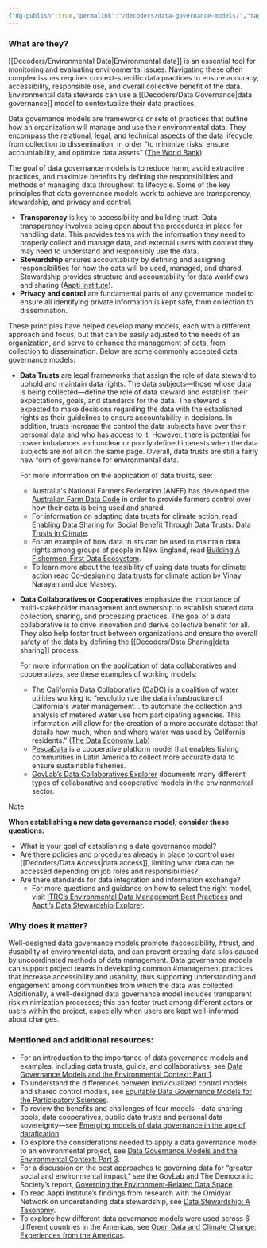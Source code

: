 ```yaml
---
{"dg-publish":true,"permalink":"/decoders/data-governance-models/","tags":["#California","#transparency","#accountability","#NewEngland","#Australia","#waterdata","#fisheriesdata","#LatinAmerica","#usability","risk","extractivism","datatrust","datacooperative"]}
---
```


### **What are they?**

[[Decoders/Environmental Data\|Environmental data]] is an essential tool for monitoring and evaluating environmental issues. Navigating these often complex issues requires context-specific data practices to ensure accuracy, accessibility, responsible use, and overall collective benefit of the data. Environmental data stewards can use a [[Decoders/Data Governance\|data governance]] model to contextualize their data practices.

Data governance models are frameworks or sets of practices that outline how an organization will manage and use their environmental data. They encompass the relational, legal, and technical aspects of the data lifecycle, from collection to dissemination, in order “to minimize risks, ensure accountability, and optimize data assets” ([The World Bank](https://digitalregulation.org/navigating-data-governance-a-guiding-tool-for-regulators/#:~:text=Data%20governance%20refers%20to%20the,accountability%2C%20and%20optimize%20data%20assets.)).

The goal of data governance models is to reduce harm, avoid extractive practices, and maximize benefits by defining the responsibilities and methods of managing data throughout its lifecycle. Some of the key principles that data governance models work to achieve are transparency, stewardship, and privacy and control. 

- **Transparency** is key to accessibility and building trust. Data transparency involves being open about the procedures in place for handling data. This provides teams with the information they need to properly collect and manage data, and external users with context they may need to understand and responsibly use the data. 
- **Stewardship** ensures accountability by defining and assigning responsibilities for how the data will be used, managed, and shared. Stewardship provides structure and accountability for data workflows and sharing ([Aapti Institute](https://thedataeconomylab.com/wp-content/uploads/2020/06/Understanding-Data-Stewardship-Aapti-Institute.pdf)). 
- **Privacy and control** are fundamental parts of any governance model to ensure all identifying private information is kept safe, from collection to dissemination. 

These principles have helped develop many models, each with a different approach and focus, but that can be easily adjusted to the needs of an organization, and serve to enhance the management of data, from collection to dissemination. Below are some commonly accepted data governance models:

- **Data Trusts** are legal frameworks that assign the role of data steward to uphold and maintain data rights. The data subjects—those whose data is being collected—define the role of data steward and establish their expectations, goals, and standards for the data. The steward is expected to make decisions regarding the data with the established rights as their guidelines to ensure accountability in decisions. In addition, trusts increase the control the data subjects have over their personal data and who has access to it. However, there is potential for power imbalances and unclear or poorly defined interests when the data subjects are not all on the same page. Overall, data trusts are still a fairly new form of governance for environmental data. 

	For more information on the application of data trusts, see:
	- Australia's National Farmers Federation (ANFF) has developed the [Australian Farm Data Code](https://nff.org.au/programs/australian-farm-data-code/) in order to provide farmers control over how their data is being used and shared. 
	- For information on adapting data trusts for climate action, read [Enabling Data Sharing for Social Benefit Through Data Trusts: Data Trusts in Climate](https://gpai.ai/projects/data-governance/data-trusts-in-climate-interim-report.pdf).
	- For an example of how data trusts can be used to maintain data rights among groups of people in New England, read [Building A Fishermen-First Data Ecosystem](https://repository.oceanbestpractices.org/bitstream/handle/11329/1509/2019-Digital-Public-Report-1-Fisherman-First-Data-Ecosystem.pdf?sequence=1&isAllowed=y). 
	- To learn more about the feasibility of using data trusts for climate action read [Co-designing data trusts for climate action](https://datatrusts.uk/blogs/co-designing-data-trusts-for-climate-action) by Vinay Narayan and Joe Massey.


- **Data Collaboratives or Cooperatives** emphasize the importance of multi-stakeholder management and ownership to establish shared data collection, sharing, and processing practices. The goal of a data collaborative is to drive innovation and derive collective benefit for all. They also help foster trust between organizations and ensure the overall safety of the data by defining the [[Decoders/Data Sharing\|data sharing]] process. 

	For more information on the application of data collaboratives and cooperatives, see these examples of working models:
	
	- The [California Data Collaborative (CaDC)](https://www.californiadatacollaborative.org/) is a coalition of water utilities working to “revolutionize the data infrastructure of California's water management… to automate the collection and analysis of metered water use from participating agencies. This information will allow for the creation of a more accurate dataset that details how much, when and where water was used by California residents.” ([The Data Economy Lab](https://thedataeconomylab.com/explorer/california-data-collaborative-cadc-coalition-of-water-utilities/)) 
	- [PescaData](https://platform.coop/blog/16623/) is a cooperative platform model that enables fishing communities in Latin America to collect more accurate data to ensure sustainable fisheries. 
	- [GovLab’s Data Collaboratives Explorer](https://datacollaboratives.org/explorer.html) documents many different types of collaborative and cooperative models in the environmental sector. 

  

> [!NOTE]
> 
> **When establishing a new data governance model, consider these questions:**
> - What is your goal of establishing a data governance model? 
> - Are there policies and procedures already in place to control user [[Decoders/Data Access\|data access]], limiting what data can be accessed depending on job roles and responsibilities? 
> - Are there standards for data integration and information exchange? 
> 	- For more questions and guidance on how to select the right model, visit [ITRC’s Environmental Data Management Best Practices](https://edm-1.itrcweb.org/data-governance/) and [Aapti’s Data Stewardship Explorer](https://thedataeconomylab.com/stewardship-explorer/). 


### **Why does it matter?** 

Well-designed data governance models promote #accessibility, #trust, and #usability of environmental data, and can prevent creating data silos caused by uncoordinated methods of data management. Data governance models can support project teams in developing common #management practices that increase accessibility and usability, thus supporting understanding and engagement among communities from which the data was collected. Additionally, a well-designed data governance model includes transparent risk minimization processes; this can foster trust among different actors or users within the project, especially when users are kept well-informed about changes. 

  

### **Mentioned and additional resources:**

- For an introduction to the importance of data governance models and examples, including data trusts, guilds, and collaboratives, see [Data Governance Models and the Environmental Context: Part 1](https://www.openenvironmentaldata.org/research-series/data-governance-models-and-the-environmental-context-part-1).
- To understand the differences between individualized control models and shared control models, see [Equitable Data Governance Models for the Participatory Sciences](https://onlinelibrary.wiley.com/doi/full/10.1029/2022CSJ000025).
- To review the benefits and challenges of four models—data sharing pools, data cooperatives, public data trusts and personal data sovereignty—see [Emerging models of data governance in the age of datafication](https://journals.sagepub.com/doi/full/10.1177/2053951720948087).
- To explore the considerations needed to apply a data governance model to an environmental project, see [Data Governance Models and the Environmental Context: Part 3](https://www.openenvironmentaldata.org/research-series/data-governance-models-and-the-environmental-context-part-3).
- For a discussion on the best approaches to governing data for “greater social and environmental impact,” see the GovLab and The Democratic Society’s report, [Governing the Environment-Related Data Space](https://medium.com/data-policy/governing-the-environment-related-data-space-98794ed9accb).
- To read Aapti Institute’s findings from research with the Omidyar Network on understanding data stewardship, see [Data Stewardship: A Taxonomy](https://thedataeconomylab.com/2020/06/24/data-stewardship-a-taxonomy/). 
- To explore how different data governance models were used across 6 different countries in the Americas, see [Open Data and Climate Change: Experiences from the Americas](https://medium.com/opendatacharter/open-data-and-climate-change-experiences-from-the-americas-7e4187b89f4c).

